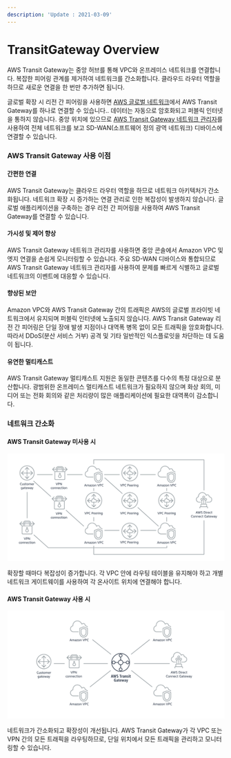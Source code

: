 ```yaml
---
description: 'Update : 2021-03-09'
---
```


# TransitGateway Overview

AWS Transit Gateway는 중앙 허브를 통해 VPC와 온프레미스 네트워크를 연결합니다. 복잡한 피어링 관계를 제거하여 네트워크를 간소화합니다. 클라우드 라우터 역할을 하므로 새로운 연결을 한 번만 추가하면 됩니다.

글로벌 확장 시 리전 간 피어링을 사용하면 [AWS 글로벌 네트워크](https://aws.amazon.com/ko/about-aws/global-infrastructure/)에서 AWS Transit Gateway를 하나로 연결할 수 있습니다.. 데이터는 자동으로 암호화되고 퍼블릭 인터넷을 통하지 않습니다. 중앙 위치에 있으므로 [AWS Transit Gateway 네트워크 관리자](https://aws.amazon.com/ko/transit-gateway/network-manager/)를 사용하여 전체 네트워크를 보고 SD-WAN\(소프트웨어 정의 광역 네트워크\) 디바이스에 연결할 수 있습니다.

###  AWS Transit Gateway 사용 이점 <a id="Benefits_of_using_AWS_Transit_Gateway"></a>

####  간편한 연결 <a id="Easier_connectivity"></a>

AWS Transit Gateway는 클라우드 라우터 역할을 하므로 네트워크 아키텍처가 간소화됩니다. 네트워크 확장 시 증가하는 연결 관리로 인한 복잡성이 발생하지 않습니다. 글로벌 애플리케이션을 구축하는 경우 리전 간 피어링을 사용하여 AWS Transit Gateway를 연결할 수 있습니다.

####  가시성 및 제어 향상 <a id="Better_visibility_and_control"></a>

AWS Transit Gateway 네트워크 관리자를 사용하면 중앙 콘솔에서 Amazon VPC 및 엣지 연결을 손쉽게 모니터링할 수 있습니다. 주요 SD-WAN 디바이스와 통합되므로 AWS Transit Gateway 네트워크 관리자를 사용하여 문제를 빠르게 식별하고 글로벌 네트워크의 이벤트에 대응할 수 있습니다.

####  향상된 보안 <a id="Improved_security"></a>

Amazon VPC와 AWS Transit Gateway 간의 트래픽은 AWS의 글로벌 프라이빗 네트워크에서 유지되며 퍼블릭 인터넷에 노출되지 않습니다. AWS Transit Gateway 리전 간 피어링은 단일 장애 발생 지점이나 대역폭 병목 없이 모든 트래픽을 암호화합니다. 따라서 DDoS\(분산 서비스 거부\) 공격 및 기타 일반적인 익스플로잇을 차단하는 데 도움이 됩니다.

####  유연한 멀티캐스트 <a id="Flexible_multicast"></a>

AWS Transit Gateway 멀티캐스트 지원은 동일한 콘텐츠를 다수의 특정 대상으로 분산합니다. 광범위한 온프레미스 멀티캐스트 네트워크가 필요하지 않으며 화상 회의, 미디어 또는 전화 회의와 같은 처리량이 많은 애플리케이션에 필요한 대역폭이 감소합니다.

###  네트워크 간소화 <a id="Simplify_your_network"></a>

####  AWS Transit Gateway 미사용 시 <a id="Without_AWS_Transit_Gateway"></a>

![](.gitbook/assets/image%20%285%29.png)

확장할 때마다 복잡성이 증가합니다. 각 VPC 안에 라우팅 테이블을 유지해야 하고 개별 네트워크 게이트웨이를 사용하여 각 온사이트 위치에 연결해야 합니다.

####  AWS Transit Gateway 사용 시 <a id="With_AWS_Transit_Gateway"></a>

![](.gitbook/assets/image%20%2810%29.png)

네트워크가 간소화되고 확장성이 개선됩니다. AWS Transit Gateway가 각 VPC 또는 VPN 간의 모든 트래픽을 라우팅하므로, 단일 위치에서 모든 트래픽을 관리하고 모니터링할 수 있습니다.

